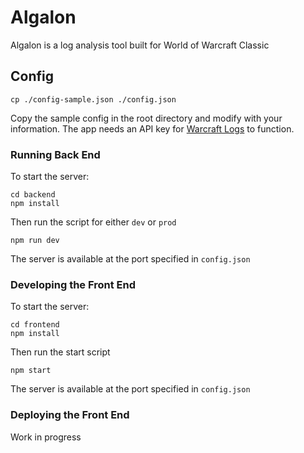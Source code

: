 # Algalon

Algalon is a log analysis tool built for World of Warcraft Classic

## Config

```
cp ./config-sample.json ./config.json
```

Copy the sample config in the root directory and modify with your information. The app needs an API key for [Warcraft Logs](https://www.warcraftlogs.com) to function.

### Running Back End

To start the server:

```
cd backend
npm install
```

Then run the script for either `dev` or `prod`

```
npm run dev
``` 

The server is available at the port specified in `config.json`

### Developing the Front End

To start the server:

```
cd frontend
npm install
```

Then run the start script

```
npm start
```

The server is available at the port specified in `config.json`

### Deploying the Front End

Work in progress